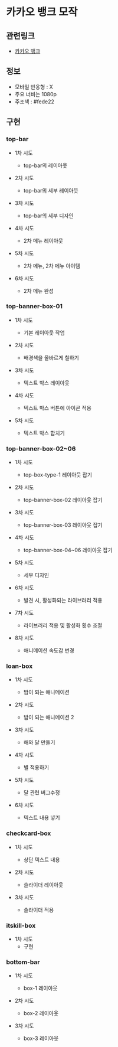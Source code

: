 # 카카오 뱅크 모작

## 관련링크

- [카카오 뱅크](https://www.kakaobank.com/)

## 정보

- 모바일 반응형 : X
- 주요 너비는 1080p
- 주조색 : #fede22

## 구현

### top-bar

- 1차 시도

  - top-bar의 레이아웃

- 2차 시도

  - top-bar의 세부 레이아웃

- 3차 시도

  - top-bar의 세부 디자인

- 4차 시도

  - 2차 메뉴 레이아웃

- 5차 시도

  - 2차 메뉴, 2차 메뉴 아이템

- 6차 시도

  - 2차 메뉴 완성

### top-banner-box-01

- 1차 시도

  - 기본 레이아웃 작업

- 2차 시도

  - 배경색을 올바르게 칠하기

- 3차 시도

  - 텍스트 박스 레이아웃

- 4차 시도

  - 텍스트 박스 버튼에 아이콘 적용

- 5차 시도

  - 텍스트 박스 합치기

### top-banner-box-02~06

- 1차 시도

  - top-box-type-1 레이아웃 잡기

- 2차 시도

  - top-banner-box-02 레이아웃 잡기

- 3차 시도

  - top-banner-box-03 레이아웃 잡기

- 4차 시도

  - top-banner-box-04~06 레이아웃 잡기

- 5차 시도

  - 세부 디자인

- 6차 시도

  - 발견 시, 활성화되는 라이브러리 적용

- 7차 시도

  - 라이브러리 적용 및 활성화 횟수 조절

- 8차 시도

  - 애니메이션 속도감 변경

### loan-box

- 1차 시도

  - 밤이 되는 애니메이션

- 2차 시도

  - 밤이 되는 애니메이션 2

- 3차 시도

  - 해와 달 만들기

- 4차 시도

  - 별 적용하기

- 5차 시도

  - 달 관련 버그수정

- 6차 시도

  - 텍스트 내용 넣기

### checkcard-box

- 1차 시도

  - 상단 텍스트 내용

- 2차 시도

  - 슬라이더 레이아웃

- 3차 시도

  - 슬라이더 적용

### itskill-box

- 1차 시도
  - 구현

### bottom-bar

- 1차 시도

  - box-1 레이아웃

- 2차 시도

  - box-2 레이아웃

- 3차 시도

  - box-3 레이아웃

